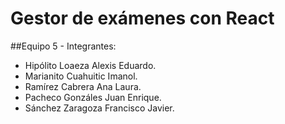 # Gestor de exámenes con React

##Equipo 5 - Integrantes:

- Hipólito Loaeza Alexis Eduardo.
- Marianito Cuahuitic Imanol.
- Ramírez Cabrera Ana Laura.
- Pacheco Gonzáles Juan Enrique.
- Sánchez Zaragoza Francisco Javier.